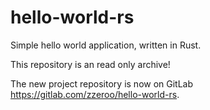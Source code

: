 # hello-world-rs
Simple hello world application, written in Rust.

This repository is an read only archive!

The new project repository is now on GitLab <https://gitlab.com/zzeroo/hello-world-rs>.
